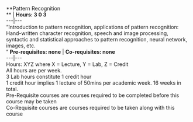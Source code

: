 **Pattern Recognition  
** | **Hours: 3 0 3**  
---|---  
“Introduction to pattern recognition, applications of pattern recognition: Hand-written character recognition, speech and image processing, syntactic and statistical approaches to pattern recognition, neural network, images, etc.  
” 
**Pre-requisites: none** | **Co-requisites: none**  
---|---  
Hours: XYZ where X = Lecture, Y = Lab, Z = Credit  
All hours are per week.  
3 Lab hours constitute 1 credit hour  
1 credit hour implies 1 lecture of 50mins per academic week. 16 weeks in total.  
Pre-Requisite courses are courses required to be completed before this course may be taken  
Co-Requisite courses are courses required to be taken along with this course
